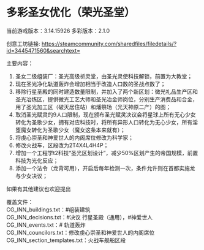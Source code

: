多彩圣女优化（荣光圣堂）
============
当前游戏版本：3.14.15926           多彩版本：2.1.0

创意工坊链接: https://steamcommunity.com/sharedfiles/filedetails/?id=3445471560&searchtext=



主要内容：

1. 圣女二级组装厂：圣光高级祈灵堂，由圣光灵使科技解锁，前置为大教堂；
2. 现在圣光净化轨道轰炸会增加相当于改造人口数的圣战点数了；
3. 移除行星圣殿的同时建造数量限制，并加入了两个新区划：微光礼品生产区和圣光冶炼区，提供微光工艺大师和圣光冶金师岗位，分别生产消费品和合金，用了圣光加工区（破灭居住站）和燔祭场（光天神原二产）的图；
4. 取消圣光赋灵的9人口限制，现在颁布圣光赋灵决议会将星球上所有无心少女转化为圣歌少女，拥有对应科技时，将所有异形人口转化为无心少女，所有淫堕魔女转化为圣歌少女（魔女这条本来就有）；
5. 将虔心崇圣和神爱世人的内阁席位修改为科学家；
6. 修改火战车，区段改为2T4X4L4H4P；
7. 增加一个工程学t2科技“圣光区划设计”，减少50%区划产生的帝国规模，前置科技为光化反应；
8. 添加一个法令（龙背可用），开启后每年检测一次，条件允许则在首都实施龙与少女决议；

如果有其他建议也欢迎提出

覆盖文件：  
CG_INN_buildings.txt：#组装建筑  
CG_INN_decisions.txt：#决议 行星圣殿（通用），#神爱世人  
CG_INN_events.txt：# 轨道轰炸  
CG_INN_councilors.txt：修改虔心崇圣和神爱世人的内阁席位  
CG_INN_section_templates.txt：火战车舰船区段  
